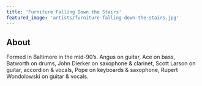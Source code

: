 ```yaml
---
title: 'Furniture Falling Down the Stairs'
featured_image: 'artists/furniture-falling-down-the-stairs.jpg'
---
```


## About

Formed in Baltimore in the mid-90’s. Angus on guitar, Ace on bass, Batworth on drums, John Dierker on saxophone & clarinet, Scott Larson on guitar, accordion & vocals, Pope on keyboards & saxophone, Rupert Wondolowski on guitar & vocals.
